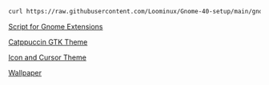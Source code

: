 ```bash
curl https://raw.githubusercontent.com/Loominux/Gnome-40-setup/main/gnome-setup.sh | sh
```


[Script for Gnome Extensions](https://github.com/brunelli/gnome-shell-extension-installer)

[Catppuccin GTK Theme](https://github.com/catppuccin/gtk)

[Icon and Cursor Theme](https://github.com/vinceliuice/Colloid-icon-theme)

[Wallpaper](https://github.com/catppuccin/wallpapers)
